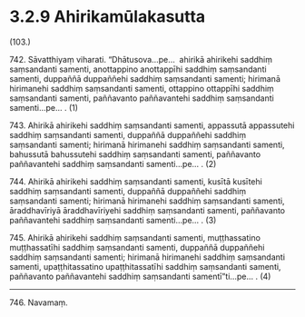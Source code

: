 # 3.2.9 Ahirikamūlakasutta

(103.)

742\. Sāvatthiyaṃ viharati. “Dhātusova…pe…  ahirikā ahirikehi saddhiṃ saṃsandanti samenti, anottappino anottappīhi saddhiṃ saṃsandanti samenti, duppaññā duppaññehi saddhiṃ saṃsandanti samenti; hirimanā hirimanehi saddhiṃ saṃsandanti samenti, ottappino ottappīhi saddhiṃ saṃsandanti samenti, paññavanto paññavantehi saddhiṃ saṃsandanti samenti…pe… . (1)

743\. Ahirikā ahirikehi saddhiṃ saṃsandanti samenti, appassutā appassutehi saddhiṃ saṃsandanti samenti, duppaññā duppaññehi saddhiṃ saṃsandanti samenti; hirimanā hirimanehi saddhiṃ saṃsandanti samenti, bahussutā bahussutehi saddhiṃ saṃsandanti samenti, paññavanto paññavantehi saddhiṃ saṃsandanti samenti…pe… . (2)

744\. Ahirikā ahirikehi saddhiṃ saṃsandanti samenti, kusītā kusītehi saddhiṃ saṃsandanti samenti, duppaññā duppaññehi saddhiṃ saṃsandanti samenti; hirimanā hirimanehi saddhiṃ saṃsandanti samenti, āraddhavīriyā āraddhavīriyehi saddhiṃ saṃsandanti samenti, paññavanto paññavantehi saddhiṃ saṃsandanti samenti…pe… . (3)

745\. Ahirikā ahirikehi saddhiṃ saṃsandanti samenti, muṭṭhassatino muṭṭhassatīhi saddhiṃ saṃsandanti samenti, duppaññā duppaññehi saddhiṃ saṃsandanti samenti; hirimanā hirimanehi saddhiṃ saṃsandanti samenti, upaṭṭhitassatino upaṭṭhitassatīhi saddhiṃ saṃsandanti samenti, paññavanto paññavantehi saddhiṃ saṃsandanti samentī”ti…pe… . (4)

---

746\. Navamaṃ.
